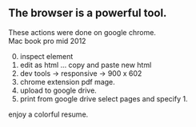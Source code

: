 ## The browser is a powerful tool. 
These actions were done on google chrome.
<br/>Mac book pro mid 2012

0) inspect element
1) edit as html ... copy and paste new html
2) dev tools -> responsive -> 900 x 602
3) chrome extension pdf mage.
4) upload to google drive.
5) print from google drive select pages and specify 1.

enjoy a colorful resume.


